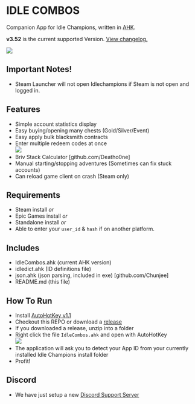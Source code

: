 # IDLE COMBOS

Companion App for Idle Champions, written in [AHK](https://www.autohotkey.com/).

**v3.52** is the current supported Version. [View changelog.](https://github.com/djravine/idlecombos/blob/master/CHANGELOG.md)

<img src="https://i.imgur.com/LoeTt9r.png">

## Important Notes!
 - Steam Launcher will not open Idlechampions if Steam is not open and logged in.
## Features
- Simple account statistics display
- Easy buying/opening many chests (Gold/Silver/Event)
- Easy apply bulk blacksmith contracts
- Enter multiple redeem codes at once</br><img src=https://i.imgur.com/vwqDR4U.png>
- Briv Stack Calculator [github.com/Deatho0ne]
- Manual starting/stopping adventures (Sometimes can fix stuck accounts)
- Can reload game client on crash (Steam only)
## Requirements
- Steam install _or_
- Epic Games install _or_
- Standalone install _or_
- Able to enter your `user_id` & `hash` if on another platform.
## Includes
- IdleCombos.ahk (current AHK version)
- idledict.ahk (ID definitions file)
- json.ahk (json parsing, included in exe) [github.com/Chunjee]
- README.md (this file)
## How To Run
- Install [AutoHotKey v1.1](https://www.autohotkey.com/download/ahk-install.exe)
- Checkout this REPO or download a [release](https://github.com/djravine/idlecombos/releases)
- If you downloaded a release, unzip into a folder
- Right click the file `IdleCombos.ahk` and open with AutoHotKey</br><img src=https://i.imgur.com/UFWxScW.png>
- The application will ask you to detect your App ID from your currently installed Idle Champions install folder
- Profit!
## Discord
- We have just setup a new [Discord Support Server](https://discord.gg/wFtrGqd3ZQ)